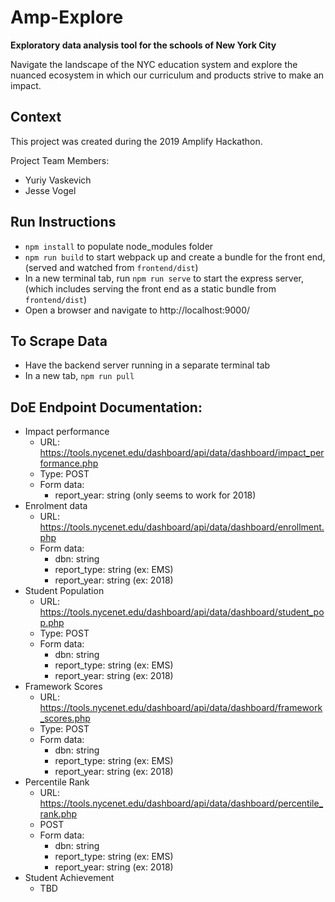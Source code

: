 # Amp-Explore
**Exploratory data analysis tool for the schools of New York City**

Navigate the landscape of the NYC education system and explore the nuanced ecosystem in which our curriculum and products strive to make an impact.

## Context
This project was created during the 2019 Amplify Hackathon. 

Project Team Members:
- Yuriy Vaskevich
- Jesse Vogel

## Run Instructions
- `npm install` to populate node_modules folder
- `npm run build` to start webpack up and create a bundle for the front end, (served and watched from `frontend/dist`)
- In a new terminal tab, run `npm run serve` to start the express server, (which includes serving the front end as a static bundle from `frontend/dist`)
- Open a browser and navigate to http://localhost:9000/

## To Scrape Data
- Have the backend server running in a separate terminal tab
- In a new tab, `npm run pull`

## DoE Endpoint Documentation:
- Impact performance
    - URL: https://tools.nycenet.edu/dashboard/api/data/dashboard/impact_performance.php
    - Type: POST
    - Form data: 
        - report_year: string (only seems to work for 2018)
- Enrolment data
    - URL: https://tools.nycenet.edu/dashboard/api/data/dashboard/enrollment.php
    - Form data:
        - dbn: string
        - report_type: string (ex: EMS)
        - report_year: string (ex: 2018)
- Student Population
    - URL: https://tools.nycenet.edu/dashboard/api/data/dashboard/student_pop.php
    - Type: POST
    - Form data:
        - dbn: string
        - report_type: string (ex: EMS)
        - report_year: string (ex: 2018)
- Framework Scores
    - URL: https://tools.nycenet.edu/dashboard/api/data/dashboard/framework_scores.php
    - Type: POST
    - Form data:
        - dbn: string
        - report_type: string (ex: EMS)
        - report_year: string (ex: 2018)
- Percentile Rank
    - URL: https://tools.nycenet.edu/dashboard/api/data/dashboard/percentile_rank.php
    - POST
    - Form data:
        - dbn: string
        - report_type: string (ex: EMS)
        - report_year: string (ex: 2018)
- Student Achievement
    - TBD
    
    
     